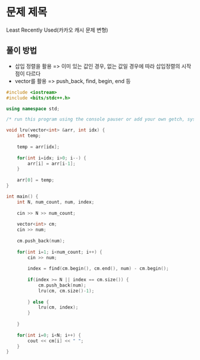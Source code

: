 # 문제 제목
Least Recently Used(카카오 캐시 문제 변형)
## 풀이 방법
- 삽입 정렬을 활용 => 이미 있는 값인 경우, 없는 값일 경우에 따라 삽입정렬의 시작점이 다르다
- vector를 활용 => push_back, find, begin, end 등

```C++
#include <iostream>
#include <bits/stdc++.h>

using namespace std; 

/* run this program using the console pauser or add your own getch, system("pause") or input loop */

void lru(vector<int> &arr, int idx) {
	int temp;
	
	temp = arr[idx];
		
	for(int i=idx; i>0; i--) {
		arr[i] = arr[i-1];
	}
	
	arr[0] = temp;
}

int main() {
	int N, num_count, num, index;
	
	cin >> N >> num_count;
		
	vector<int> cm;
	cin >> num;
	
	cm.push_back(num);
	
	for(int i=1; i<num_count; i++) {
		cin >> num;
		
		index = find(cm.begin(), cm.end(), num) - cm.begin();
		
		if(index >= N || index == cm.size()) {
			cm.push_back(num);
			lru(cm, cm.size()-1);
		
		} else {
			lru(cm, index);	
		}
		
	}
	
	for(int i=0; i<N; i++) {
		cout << cm[i] << " ";
	}
}
```
